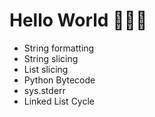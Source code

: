 # Hello World :wave:👋👋

* String formatting
* String slicing
* List slicing
* Python Bytecode
* sys.stderr
* Linked List Cycle
